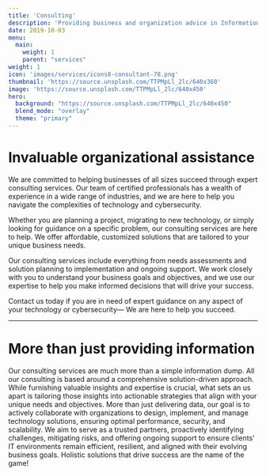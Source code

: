 ```yaml
---
title: 'Consulting'
description: 'Providing business and organization advice in Information Technology and Cybersecurity'
date: 2019-10-03
menu:
  main:
    weight: 1
    parent: "services"
weight: 1
icon: 'images/services/icons8-consultant-78.png'
thumbnail: 'https://source.unsplash.com/TTPMpLl_2lc/640x360'
image: 'https://source.unsplash.com/TTPMpLl_2lc/640x450'
hero:
  background: "https://source.unsplash.com/TTPMpLl_2lc/640x450"
  blend_mode: "overlay"
  theme: "primary"
---
```


# Invaluable organizational assistance

We are committed to helping businesses of all sizes succeed through expert consulting services. Our team of certified professionals has a wealth of experience in a wide range of industries, and we are here to help you navigate the complexities of technology and cybersecurity.

Whether you are planning a project, migrating to new technology, or simply looking for guidance on a specific problem, our consulting services are here to help. We offer affordable, customized solutions that are tailored to your unique business needs.

Our consulting services include everything from needs assessments and solution planning to implementation and ongoing support. We work closely with you to understand your business goals and objectives, and we use our expertise to help you make informed decisions that will drive your success.

Contact us today if you are in need of expert guidance on any aspect of your technology or cybersecurity— We are here to help you succeed.

------------------------------------------------

# More than just providing information

Our consulting services are much more than a simple information dump. All our consulting is based around a comprehensive solution-driven approach. While furnishing valuable insights and expertise is crucial, what sets an us apart is tailoring those insights into actionable strategies that align with your unique needs and objectives. More than just delivering data, our goal is to actively collaborate with organizations to design, implement, and manage technology solutions, ensuring optimal performance, security, and scalability. We aim to serve as a trusted partners, proactively identifying challenges, mitigating risks, and offering ongoing support to ensure clients' IT environments remain efficient, resilient, and aligned with their evolving business goals. Holistic solutions that drive success are the name of the game! 
